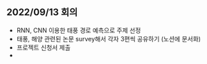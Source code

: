 ## 2022/09/13 회의
- RNN, CNN 이용한 태풍 경로 예측으로 주제 선정
- 태풍, 해양 관련된 논문 survey해서 각자 3편씩 공유하기 (노션에 문서화)
- 프로젝트 신청서 제출
-

